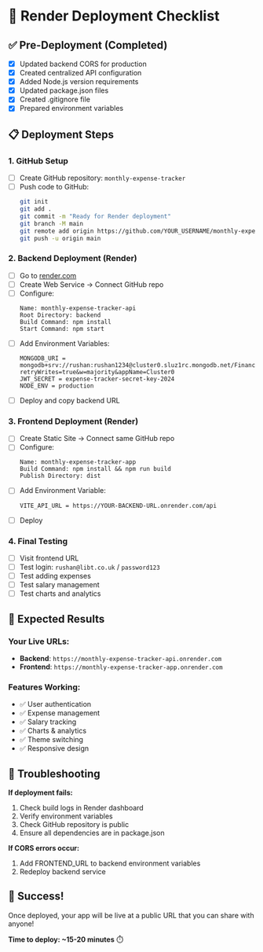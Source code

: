 # 🚀 Render Deployment Checklist

## ✅ Pre-Deployment (Completed)
- [x] Updated backend CORS for production
- [x] Created centralized API configuration
- [x] Added Node.js version requirements
- [x] Updated package.json files
- [x] Created .gitignore file
- [x] Prepared environment variables

## 📋 Deployment Steps

### 1. GitHub Setup
- [ ] Create GitHub repository: `monthly-expense-tracker`
- [ ] Push code to GitHub:
  ```bash
  git init
  git add .
  git commit -m "Ready for Render deployment"
  git branch -M main
  git remote add origin https://github.com/YOUR_USERNAME/monthly-expense-tracker.git
  git push -u origin main
  ```

### 2. Backend Deployment (Render)
- [ ] Go to [render.com](https://render.com)
- [ ] Create Web Service → Connect GitHub repo
- [ ] Configure:
  ```
  Name: monthly-expense-tracker-api
  Root Directory: backend
  Build Command: npm install
  Start Command: npm start
  ```
- [ ] Add Environment Variables:
  ```
  MONGODB_URI = mongodb+srv://rushan:rushan1234@cluster0.sluz1rc.mongodb.net/FinanceDB?retryWrites=true&w=majority&appName=Cluster0
  JWT_SECRET = expense-tracker-secret-key-2024
  NODE_ENV = production
  ```
- [ ] Deploy and copy backend URL

### 3. Frontend Deployment (Render)
- [ ] Create Static Site → Connect same GitHub repo
- [ ] Configure:
  ```
  Name: monthly-expense-tracker-app
  Build Command: npm install && npm run build
  Publish Directory: dist
  ```
- [ ] Add Environment Variable:
  ```
  VITE_API_URL = https://YOUR-BACKEND-URL.onrender.com/api
  ```
- [ ] Deploy

### 4. Final Testing
- [ ] Visit frontend URL
- [ ] Test login: `rushan@libt.co.uk` / `password123`
- [ ] Test adding expenses
- [ ] Test salary management
- [ ] Test charts and analytics

## 🎯 Expected Results

### Your Live URLs:
- **Backend**: `https://monthly-expense-tracker-api.onrender.com`
- **Frontend**: `https://monthly-expense-tracker-app.onrender.com`

### Features Working:
- ✅ User authentication
- ✅ Expense management
- ✅ Salary tracking
- ✅ Charts & analytics
- ✅ Theme switching
- ✅ Responsive design

## 🔧 Troubleshooting

**If deployment fails:**
1. Check build logs in Render dashboard
2. Verify environment variables
3. Check GitHub repository is public
4. Ensure all dependencies are in package.json

**If CORS errors occur:**
1. Add FRONTEND_URL to backend environment variables
2. Redeploy backend service

## 🎉 Success!
Once deployed, your app will be live at a public URL that you can share with anyone!

**Time to deploy: ~15-20 minutes** ⏱️